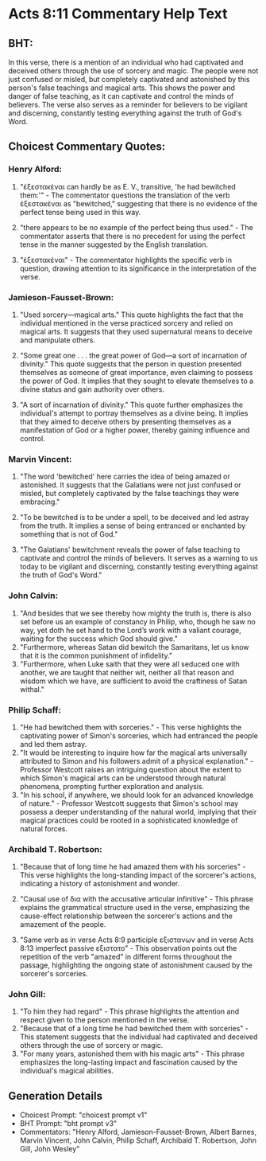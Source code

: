 # Acts 8:11 Commentary Help Text

## BHT:
In this verse, there is a mention of an individual who had captivated and deceived others through the use of sorcery and magic. The people were not just confused or misled, but completely captivated and astonished by this person's false teachings and magical arts. This shows the power and danger of false teaching, as it can captivate and control the minds of believers. The verse also serves as a reminder for believers to be vigilant and discerning, constantly testing everything against the truth of God's Word.

## Choicest Commentary Quotes:
### Henry Alford:
1. "ἐξεστακέναι can hardly be as E. V., transitive, 'he had bewitched them:'" - The commentator questions the translation of the verb ἐξεστακέναι as "bewitched," suggesting that there is no evidence of the perfect tense being used in this way.

2. "there appears to be no example of the perfect being thus used." - The commentator asserts that there is no precedent for using the perfect tense in the manner suggested by the English translation.

3. "ἐξεστακέναι" - The commentator highlights the specific verb in question, drawing attention to its significance in the interpretation of the verse.

### Jamieson-Fausset-Brown:
1. "Used sorcery—magical arts." This quote highlights the fact that the individual mentioned in the verse practiced sorcery and relied on magical arts. It suggests that they used supernatural means to deceive and manipulate others.

2. "Some great one . . . the great power of God—a sort of incarnation of divinity." This quote suggests that the person in question presented themselves as someone of great importance, even claiming to possess the power of God. It implies that they sought to elevate themselves to a divine status and gain authority over others.

3. "A sort of incarnation of divinity." This quote further emphasizes the individual's attempt to portray themselves as a divine being. It implies that they aimed to deceive others by presenting themselves as a manifestation of God or a higher power, thereby gaining influence and control.

### Marvin Vincent:
1. "The word 'bewitched' here carries the idea of being amazed or astonished. It suggests that the Galatians were not just confused or misled, but completely captivated by the false teachings they were embracing."

2. "To be bewitched is to be under a spell, to be deceived and led astray from the truth. It implies a sense of being entranced or enchanted by something that is not of God."

3. "The Galatians' bewitchment reveals the power of false teaching to captivate and control the minds of believers. It serves as a warning to us today to be vigilant and discerning, constantly testing everything against the truth of God's Word."

### John Calvin:
1. "And besides that we see thereby how mighty the truth is, there is also set before us an example of constancy in Philip, who, though he saw no way, yet doth he set hand to the Lord’s work with a valiant courage, waiting for the success which God should give."
2. "Furthermore, whereas Satan did bewitch the Samaritans, let us know that it is the common punishment of infidelity."
3. "Furthermore, when Luke saith that they were all seduced one with another, we are taught that neither wit, neither all that reason and wisdom which we have, are sufficient to avoid the craftiness of Satan withal."

### Philip Schaff:
1. "He had bewitched them with sorceries." - This verse highlights the captivating power of Simon's sorceries, which had entranced the people and led them astray.
2. "It would be interesting to inquire how far the magical arts universally attributed to Simon and his followers admit of a physical explanation." - Professor Westcott raises an intriguing question about the extent to which Simon's magical arts can be understood through natural phenomena, prompting further exploration and analysis.
3. "In his school, if anywhere, we should look for an advanced knowledge of nature." - Professor Westcott suggests that Simon's school may possess a deeper understanding of the natural world, implying that their magical practices could be rooted in a sophisticated knowledge of natural forces.

### Archibald T. Robertson:
1. "Because that of long time he had amazed them with his sorceries" - This verse highlights the long-standing impact of the sorcerer's actions, indicating a history of astonishment and wonder. 

2. "Causal use of δια with the accusative articular infinitive" - This phrase explains the grammatical structure used in the verse, emphasizing the cause-effect relationship between the sorcerer's actions and the amazement of the people. 

3. "Same verb as in verse Acts 8:9 participle εξιστανων and in verse Acts 8:13 imperfect passive εξιστατο" - This observation points out the repetition of the verb "amazed" in different forms throughout the passage, highlighting the ongoing state of astonishment caused by the sorcerer's sorceries.

### John Gill:
1. "To him they had regard" - This phrase highlights the attention and respect given to the person mentioned in the verse.
2. "Because that of a long time he had bewitched them with sorceries" - This statement suggests that the individual had captivated and deceived others through the use of sorcery or magic.
3. "For many years, astonished them with his magic arts" - This phrase emphasizes the long-lasting impact and fascination caused by the individual's magical abilities.


## Generation Details
- Choicest Prompt: "choicest prompt v1"
- BHT Prompt: "bht prompt v3"
- Commentators: "Henry Alford, Jamieson-Fausset-Brown, Albert Barnes, Marvin Vincent, John Calvin, Philip Schaff, Archibald T. Robertson, John Gill, John Wesley"
